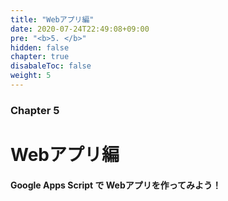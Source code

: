 ```yaml
---
title: "Webアプリ編"
date: 2020-07-24T22:49:08+09:00
pre: "<b>5. </b>"
hidden: false
chapter: true
disabaleToc: false
weight: 5
---
```


### Chapter 5

# Webアプリ編

#### Google Apps Script で Webアプリを作ってみよう！
